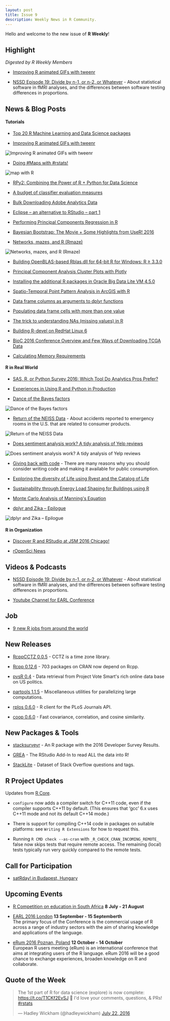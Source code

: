 ```yaml
---
layout: post
title: Issue 9
description: Weekly News in R Community.
---
```


Hello and welcome to the new issue of **R Weekly**!

## Highlight

*Digested by R Weekly Members*

+ [Improving R animated GIFs with tweenr](http://lenkiefer.com/2016/05/29/improving-R-animated-gifs-with-tweenr)

+ [NSSD Episode 19: Divide by n-1, or n-2, or Whatever](https://soundcloud.com/nssd-podcast/episode-19-divide-by-n-1-or-n-2-or-whatever) - About statistical software in fMRI analyses, and the differences between software testing differences in proportions.


## News & Blog Posts

#### Tutorials

+ [Top 20 R Machine Learning and Data Science packages](http://www.kdnuggets.com/2015/06/top-20-r-machine-learning-packages.html)

+ [Improving R animated GIFs with tweenr](http://lenkiefer.com/2016/05/29/improving-R-animated-gifs-with-tweenr)

![Improving R animated GIFs with tweenr](https://cdn.rawgit.com/rweekly/image/master/2016-07-25/ex4_tween.gif)

+ [Doing #Maps with #rstats!](http://www.r-graph-gallery.com/portfolio/maps/)

![map with R](https://pbs.twimg.com/media/Cn9dnvQWcAEKen-.jpg)

+ [RPy2: Combining the Power of R + Python for Data Science](http://blog.yhat.com/posts/rpy2-combing-the-power-of-r-and-python.html)

+ [A budget of classifier evaluation measures](http://www.win-vector.com/blog/2016/07/a-budget-of-classifier-evaluation-measures/)

+ [Bulk Downloading Adobe Analytics Data](http://randyzwitch.com/rsitecatalyst-bulk-download-version-1-4-9-release-notes/)

+ [Eclipse – an alternative to RStudio – part 1](http://datascienceplus.com/eclipse-an-alternative-to-rstudio-part-1/)

+ [Performing Principal Components Regression in R](http://www.milanor.net/blog/performing-principal-components-regression-pcr-in-r/)

+ [Bayesian Bootstrap: The Movie + Some Highlights from UseR! 2016](http://www.sumsar.net/blog/2016/07/bayesian-bootstrap-the-movie/)

+ [Networks, mazes, and R (Rmaze)](http://www.vesnam.com/Rblog/mazes-graphs-and-r/)

![Networks, mazes, and R (Rmaze)](https://cdn.rawgit.com/rweekly/image/master/2016-07-25/maze.jpeg)

+ [Building OpenBLAS-based Rblas.dll for 64-bit R for Windows: R ≥ 3.3.0](http://www.avrahamadler.com/r-tips/build-openblas-for-windows-r64/)

+ [Principal Component Analysis Cluster Plots with Plotly](http://moderndata.plot.ly/principal-component-analysis-cluster-plotly/)

+ [Installing the additional R packages in Oracle Big Data Lite VM 4.5.0](http://www.nodalpoint.com/installing-additional-r-packages-oracle-big-data-lite-vm-4-5-0/)

+ [Spatio-Temporal Point Pattern Analysis in ArcGIS with R](https://r-video-tutorial.blogspot.com/2016/07/spatio-temporal-point-pattern-analysis.html)

+ [Data frame columns as arguments to dplyr functions](http://www.brodrigues.co/blog/2016-07-18-data-frame-columns-as-arguments-to-dplyr-functions/)
 
+ [Populating data frame cells with more than one value](https://ryouready.wordpress.com/2016/07/18/populating-data-frame-cells-with-more-than-one-value/)

+ [The trick to understanding NAs (missing values) in R](http://blog.revolutionanalytics.com/2016/07/understanding-na-in-r.html)

+ [Building R-devel on RedHat Linux 6](http://pj.freefaculty.org/blog/?p=315)

+ [BioC 2016 Conference Overview and Few Ways of Downloading TCGA Data](http://r-addict.com/2016/07/22/BioC2016-RTCGA.html)

+ [Calculating Memory Requirements](https://danielmarcelino.github.io/blog/2016/calculating-memory-requirements.html)

#### R in Real World

+ [SAS, R, or Python Survey 2016: Which Tool Do Analytics Pros Prefer?](http://www.burtchworks.com/2016/07/13/sas-r-python-survey-2016-tool-analytics-pros-prefer/)

+ [Experiences in Using R and Python in Production](http://www.smartly.io/blog/experiences-in-using-r-and-python-in-production)

+ [Dance of the Bayes factors](https://daniellakens.blogspot.com/2016/07/dance-of-bayes-factors.html)

![Dance of the Bayes factors](https://4.bp.blogspot.com/-4OeUdZnjdHk/V4yQvz6EfcI/AAAAAAAADVQ/4IF6Vh6zAActBpKSDK5ZuiXIl6CEls3zQCLcB/s400/BFdance.png)

+ [Return of the NEISS Data](http://juliasilge.com/blog/Return-of-NEISS/) - About accidents reported to emergency rooms in the U.S. that are related to consumer products.

![Return of the NEISS Data](https://cdn.rawgit.com/rweekly/image/master/2016-07-25/NEISSshiny.png)

+ [Does sentiment analysis work? A tidy analysis of Yelp reviews](http://varianceexplained.org/r/yelp-sentiment/)

![Does sentiment analysis work? A tidy analysis of Yelp reviews](https://cdn.rawgit.com/rweekly/image/master/2016-07-25/AFINN.png)

+ [Giving back with code](http://itsalocke.com/giving-back-code/) - There are many reasons why you should consider writing code and making it available for public consumption.

+ [Exploring the diversity of Life using Rvest and the Catalog of Life](https://biologyforfun.wordpress.com/2016/07/18/exploring-the-diversity-of-life-using-rvest-and-the-catalog-of-life/)

+ [Sustainability through Energy Load Shaping for Buildings using R](http://blog.revolutionanalytics.com/2016/07/energy-load-shaping.html)

+ [Monte Carlo Analysis of Manning's Equation](https://johnyagecic.shinyapps.io/ManningsMC/)

+ [dplyr and Zika – Epilogue](https://rollingyours.wordpress.com/2016/07/19/dplyr-and-zika-epilogue/)

![dplyr and Zika – Epilogue](https://rollingyours.files.wordpress.com/2016/07/screenshot_775.png)

#### R in Organization

+ [Discover R and RStudio at JSM 2016 Chicago!](https://blog.rstudio.org/2016/07/19/discover-r-and-rstudio-at-jsm-2016-chicago/)

+ [rOpenSci News](https://ropensci.github.io/biweekly/update-2016-07-18/)

## Videos & Podcasts

+ [NSSD Episode 19: Divide by n-1, or n-2, or Whatever](https://soundcloud.com/nssd-podcast/episode-19-divide-by-n-1-or-n-2-or-whatever) - About statistical software in fMRI analyses, and the differences between software testing differences in proportions.

+ [Youtube Channel for EARL Conference](https://www.youtube.com/channel/UCbN6dJ_mvGsSXmwNgG3yluQ)
 
## Job

+ [9 new R jobs from around the world](http://www.r-bloggers.com/9-new-r-jobs-from-around-the-world-2016-07-19/)

## New Releases

+ [RcppCCTZ 0.0.5](http://dirk.eddelbuettel.com/blog/2016/07/21/#rcppcctz_0.0.5) - CCTZ is a time zone library.

+ [Rcpp 0.12.6](http://dirk.eddelbuettel.com/blog/2016/07/19/#rcpp_0.12.6) - 703 packages on CRAN now depend on Rcpp.

+ [pvsR 0.4](https://giventhedata.blogspot.com/2016/07/easy-access-to-data-on-us-politics-new.html) -  Data retrieval from Project Vote Smart's rich online data base on US politics.

+ [partools 1.1.5](https://matloff.wordpress.com/2016/07/17/new-release-of-partools-package/) - Miscellaneous utilities for parallelizing large computations.

+ [rplos 0.6.0](https://github.com/ropensci/rplos/releases/tag/v0.6.0) - R client for the PLoS Journals API.

+ [coop 0.6.0](https://github.com/wrathematics/coop) - Fast covariance, correlation, and cosine similarity.

## New Packages & Tools

+ [stacksurveyr](http://varianceexplained.org/r/stacksurveyr/) - An R package with the 2016 Developer Survey Results.

+ [GREA](http://www.r-bloggers.com/grea-the-rstudio-add-in-to-read-all-the-data-into-r/) - The RStudio Add-In to read ALL the data into R!

+ [StackLite](http://varianceexplained.org/r/stack-lite/) - Dataset of Stack Overflow questions and tags.

## R Project Updates

Updates from [R Core](http://developer.r-project.org/blosxom.cgi/R-devel/NEWS).

+ `configure` now adds a compiler switch for C++11 code, even if the compiler supports C++11 by default. (This ensures that ‘gcc’ 6.x uses C++11 mode and not its default C++14 mode.)

+ There is support for compiling C++14 code in packages on suitable platforms: see `Writing R Extensions` for how to request this. 

+ Running `R CMD check --as-cran` with `_R_CHECK_CRAN_INCOMING_REMOTE_` false now skips tests that require remote access. The remaining (local) tests typically run very quickly compared to the remote tests.

## Call for Participation

+ [satRday! in Budapest, Hungary](http://budapest.satrdays.org/#cfp)

## Upcoming Events

+ [R Competition on education in South Africa](http://www.r-bloggers.com/r-competition-on-education-in-south-africa-july-and-august-2016/) **8 July - 21 August**

+ [EARL 2016 London](https://earlconf.com/)  **13 September - 15 Septemberth** <br>
The primary focus of the Conference is the commercial usage of R across a range of industry sectors with the aim of sharing knowledge and applications of the language.<br /> 

+ [eRum 2016 Poznan, Poland](http://erum.ue.poznan.pl/)  **12 October - 14 October** <br>
European R users meeting (eRum) is an international conference that aims at integrating users of the R language. eRum 2016 will be a good chance to exchange experiences, broaden knowledge on R and collaborate. <br /> 

## Quote of the Week

<blockquote class="twitter-tweet" data-lang="en"><p lang="en" dir="ltr">The 1st part of R for data science (explore) is now complete: <a href="https://t.co/T1CKf2EvSJ">https://t.co/T1CKf2EvSJ</a> 🎉 I&#39;d love your comments, questions, &amp; PRs! <a href="https://twitter.com/hashtag/rstats?src=hash">#rstats</a></p>&mdash; Hadley Wickham (@hadleywickham) <a href="https://twitter.com/hadleywickham/status/756595115871789057">July 22, 2016</a></blockquote>
